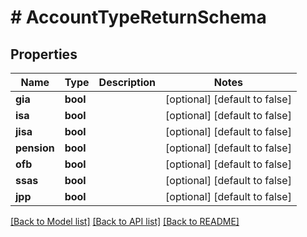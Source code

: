 # # AccountTypeReturnSchema

## Properties

Name | Type | Description | Notes
------------ | ------------- | ------------- | -------------
**gia** | **bool** |  | [optional] [default to false]
**isa** | **bool** |  | [optional] [default to false]
**jisa** | **bool** |  | [optional] [default to false]
**pension** | **bool** |  | [optional] [default to false]
**ofb** | **bool** |  | [optional] [default to false]
**ssas** | **bool** |  | [optional] [default to false]
**jpp** | **bool** |  | [optional] [default to false]

[[Back to Model list]](../../README.md#models) [[Back to API list]](../../README.md#endpoints) [[Back to README]](../../README.md)
